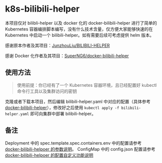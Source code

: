 # k8s-bilibili-helper

本项目仅对 bilibli-helper 以及 docker 化的 docker-bilibili-helper 进行了简单的 Kubernetes 容器编排脚本编写，没有什么技术含量，仅方便大家能够快速的在 Kubernetes 中启动一个 bilibili-helper。如有需要后续可考虑提供 helm 版本。

感谢原本作者及其项目：[JunzhouLiu/BILIBILI-HELPER](https://github.com/JunzhouLiu/BILIBILI-HELPER)

感谢 Docker 化作者及其项目：[SuperNG6/docker-bilibili-helper](https://github.com/SuperNG6/docker-bilibili-helper)

## 使用方法

> 使用前提：你已经有了一个 Kubernetes 容器环境，且已经配置好 kubectl 命令行工具以及集群访问的密钥

克隆或者下载本项目，然后编辑 bilibili-helper.yaml 中对应的配置（具体参考 [docker-bilibili-helper](https://github.com/SuperNG6/docker-bilibili-helper)），修改好之后使用 `kubectl apply -f bilibili-helper.yaml` 即可向集群中部署 bilibili-helper。

## 备注

Deployment 中的 spec.template.spec.containers.env 中的配置请参考 [docker-bilibili-helpoer 的参数说明](https://github.com/SuperNG6/docker-bilibili-helper#%E5%8F%82%E6%95%B0%E8%AF%B4%E6%98%8E)。
ConfigMap 中的 config.json 配置请参考 [docker-bilibili-helpoer 的配置自定义功能说明](https://github.com/SuperNG6/docker-bilibili-helper#%E9%85%8D%E7%BD%AE%E8%87%AA%E5%AE%9A%E4%B9%89%E5%8A%9F%E8%83%BD)

